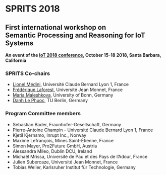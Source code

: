 # SPRITS 2018

## First international workshop on <br>Semantic Processing and Reasoning for IoT Systems

**An event of the [IoT 2018 conference](http://iot-conference.org/iot2018), October 15-18 2018, Santa Barbara, California**

### SPRITS Co-chairs

  - [Lionel Médini](https://perso.liris.cnrs.fr/lionel.medini/), Université Claude Bernard Lyon 1, France 
  - [Frédérique Laforest](http://satin-ppl.telecom-st-etienne.fr/flaforest/), Université Jean Monnet, France 
  - [Maria Maleshkova](http://sda.cs.uni-bonn.de/people/dr-maria-maleshkova/), University of Bonn, Germany 
  - [Danh Le Phuoc](http://danhlephuoc.info), TU Berlin, Germany 


### Program Committee members

  - Sebastian Bader, Fraunhofer-Gesellschaft, Germany
  - Pierre-Antoine Champin - Université Claude Bernard Lyon 1, France
  - Kjetil Kjernsmo, Inrupt Inc., Norway
  - Maxime Lefrançois, Mines Saint-Étienne, France
  - Simon Mayer,  Pro2Future GmbH, Austria
  - Alessandra Mileo, Dublin DCU, Ireland
  - Michaël Mrissa, Université de Pau et des Pays de l’Adour, France
  - Julien Subercaze, Université Jean Monnet, France
  - Tobias Weller, Karlsruher Institut für Technologie, Germany


